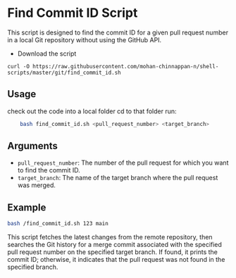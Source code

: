 
# Find Commit ID Script

This script is designed to find the commit ID for a given pull request number in a local Git repository without using the GitHub API.

- Download the script

```
curl -O https://raw.githubusercontent.com/mohan-chinnappan-n/shell-scripts/master/git/find_commit_id.sh
```
## Usage


 check out the code into a local folder
    cd to that folder
    run:

```bash
    bash find_commit_id.sh <pull_request_number> <target_branch>

```

## Arguments

- `pull_request_number`: The number of the pull request for which you want to find the commit ID.
- `target_branch`: The name of the target branch where the pull request was merged.

## Example

```bash
bash /find_commit_id.sh 123 main
```

This script fetches the latest changes from the remote repository, then searches the Git history for a merge commit associated with the specified pull request number on the specified target branch. If found, it prints the commit ID; otherwise, it indicates that the pull request was not found in the specified branch.